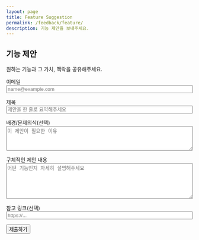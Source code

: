 ```yaml
---
layout: page
title: Feature Suggestion
permalink: /feedback/feature/
description: 기능 제안을 보내주세요.
---
```


## 기능 제안

원하는 기능과 그 가치, 맥락을 공유해주세요.

<form id="feature-form" action="https://formsubmit.co/captain@goolzy.com" method="POST">
  <input type="hidden" name="_template" value="table">
  <input type="hidden" name="_subject" id="feature_subject" value="[기능 제안] 제출">
  <input type="hidden" name="Category" value="기능 제안">
  <input type="hidden" name="_next" value="{{ '/feedback/feature/?success=1' | absolute_url }}">
  <input type="text" name="website" style="display:none" tabindex="-1" autocomplete="off">

  <label>이메일
    <input type="email" name="Email" required placeholder="name@example.com">
  </label>
  <input type="hidden" name="uid" value="">

  <label>제목
    <input type="text" name="Title" id="feature_title" required placeholder="제안을 한 줄로 요약해주세요">
  </label>

  <label>배경/문제의식(선택)
    <textarea name="Background" rows="4" placeholder="이 제안이 필요한 이유"></textarea>
  </label>

  <label>구체적인 제안 내용
    <textarea name="Proposal" rows="6" required placeholder="어떤 기능인지 자세히 설명해주세요"></textarea>
  </label>

  <label>참고 링크(선택)
    <input type="url" name="Reference_URL" placeholder="https://...">
  </label>

  <button type="submit" class="btn">제출하기</button>
</form>

<div id="feature-status" class="notice" style="display:none;"></div>

<script>
(function(){
  try {
    var p = new URLSearchParams(window.location.search);
    if (p.get('success') === '1') {
      var box = document.getElementById('feature-status');
      box.style.display = 'block';
      box.textContent = '감사합니다! 기능 제안이 전송되었습니다.';
    }
  } catch(e){}
  function updateSubject(){
    var t = document.getElementById('feature_title').value || '제목 미입력';
    document.getElementById('feature_subject').value = '[기능 제안] ' + t;
  }
  document.getElementById('feature-form').addEventListener('input', updateSubject);

  // Autofill from AuthBridge (email, uid)
  try {
    var form = document.getElementById('feature-form');
    var emailInput = form.querySelector('input[name="Email"]');
    var uidInput = form.querySelector('input[name="uid"]');
    if (window.AuthBridge) {
      var user = AuthBridge.currentUser && AuthBridge.currentUser();
      if (user && user.email) { emailInput.value = user.email; }
      if (user && user.uid && uidInput) { uidInput.value = user.uid; }
      AuthBridge.onChange(function(u){
        if (u && u.email) emailInput.value = u.email; else emailInput.value = '';
        if (uidInput) uidInput.value = (u && u.uid) ? u.uid : '';
      });
    }
  } catch(e){}
})();
</script>

<style>
form#feature-form label { display:block; margin: 0.75rem 0; }
form#feature-form input[type="text"],
form#feature-form input[type="email"],
form#feature-form input[type="url"],
form#feature-form textarea { width:100%; }
.notice { background: #eefcf7; border:1px solid #c9f1e6; padding:0.75rem 1rem; border-radius: 8px; margin-top: 1rem; }
</style>
